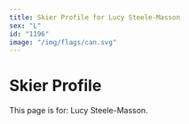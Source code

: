 ```yaml
---
title: Skier Profile for Lucy Steele-Masson
sex: "L"
id: "1196"
image: "/img/flags/can.svg" 
---
```


# Skier Profile

This page is for: Lucy Steele-Masson.
    